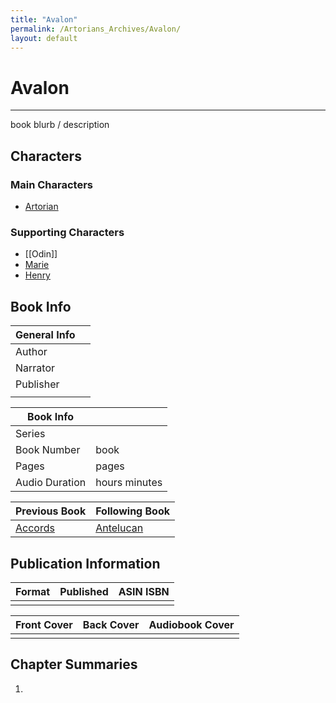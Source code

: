 ```yaml
---
title: "Avalon"
permalink: /Artorians_Archives/Avalon/
layout: default
---
```

# Avalon
---
book blurb / description

## Characters

### Main Characters
-   [Artorian](../../_Characters/ArtoriansArchives/Artorian.md)
### Supporting Characters
-  [[Odin]]
- [Marie](../../_Characters/ArtoriansArchives/Marie.md)
- [Henry](../../_Characters/ArtoriansArchives/Henry.md)

## Book Info

| General Info |  |
|---|---|
| Author|  |
| Narrator|  |
| Publisher | |
| |  |

| Book Info |  |
|---|---|
| Series |  |
| Book Number | book  |
| Pages |  pages |
| Audio Duration|  hours  minutes |

| Previous Book | Following Book |
|---|---|
| [Accords](Accords.md) | [Antelucan](Antelucan.md) |

## Publication Information

| Format | Published | ASIN ISBN |
|---|---|---|
|  |  |  |

| Front Cover | Back Cover | Audiobook Cover |
|---|---|---|
| | |

## Chapter Summaries
1. 